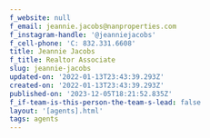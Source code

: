 ```yaml
---
f_website: null
f_email: jeannie.jacobs@nanproperties.com
f_instagram-handle: '@jeanniejacobs'
f_cell-phone: 'C: 832.331.6608'
title: Jeannie Jacobs
f_title: Realtor Associate
slug: jeannie-jacobs
updated-on: '2022-01-13T23:43:39.293Z'
created-on: '2022-01-13T23:43:39.293Z'
published-on: '2023-12-05T18:21:52.835Z'
f_if-team-is-this-person-the-team-s-lead: false
layout: '[agents].html'
tags: agents
---
```



